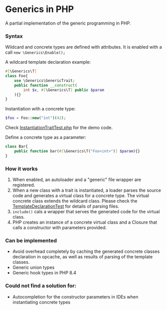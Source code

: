 # Generics in PHP
A partial implementation of the generic programming in PHP.

### Syntax
Wildcard and concrete types are defined with attributes. 
It is enabled with a call `new \Generics\Enable();`

A wildcard template declaration example:
```php
#[\Generics\T]
class Foo{
    use \Generics\GenericTrait;
    public function __construct(
        int $x, #[\Generics\T] public $param
    ){}
}
```

Instantiation with a concrete type:
```php
$foo = Foo::new("int")(42);
```
Check [InstantiationTraitTest.php](tests/InstantiationTraitTest.php) for the demo code.

Define a concrete type as a parameter:
```php
class Bar{
    public function bar(#[\Generics\T("Foo<int>")] $param){}
}
```

### How it works
1. When enabled, an autoloader and a "generic" file wrapper are registered. 
2. When a new class with a trait is instantiated, a loader parses the source code and generates a virtual class for 
a concrete type. The virtual concrete class extends the wildcard class.
Please check the [TemplateDeclarationTest](https://github.com/grikdotnet/generics/blob/master/tests/TemplateDeclarationTest.php) for details of parsing files. 
3. `include()` cals a wrapper that serves the generated code for the virtual class.
4. PHP creates an instance of a concrete virtual class and a Closure that calls a constructor with parameters provided.

### Can be implemented
* Avoid overhead completely by caching the generated concrete classes declaration in opcache, as well as results 
of parsing of the template classes.
* Generic union types 
* Generic hook types in PHP 8.4

### Could not find a solution for:
* Autocompletion for the constructor parameters in IDEs when instantiating concrete types